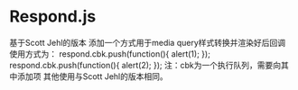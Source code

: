 # Respond.js
基于Scott Jehl的版本
添加一个方式用于media query样式转换并渲染好后回调
使用方式为：
respond.cbk.push(function(){
	alert(1);
});
respond.cbk.push(function(){
	alert(2);
});
注：cbk为一个执行队列，需要向其中添加项
其他使用与Scott Jehl的版本相同。
